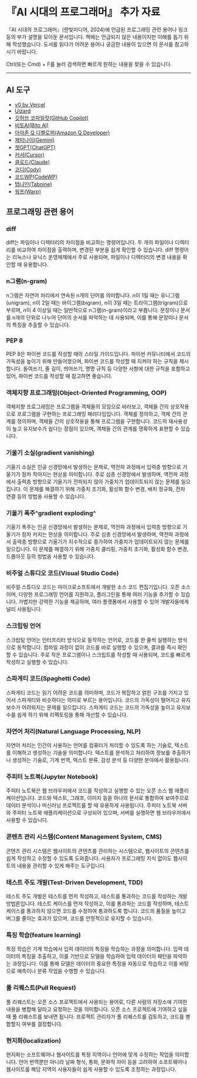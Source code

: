 # 『AI 시대의 프로그래머』 추가 자료

『AI 시대의 프로그래머』(한빛미디어, 2024)에 언급된 프로그래밍 관련 용어나 링크 등의 부가 설명을 모아둔 문서입니다. 책에는 언급되지 않은 내용이지만 이해를 돕기 위해 작성했습니다. 도서를 읽다가 어려운 용어나 궁금한 내용이 있으면 이 문서를 참고하시기 바랍니다. 

Ctrl(또는 Cmd) + F를 눌러 검색하면 빠르게 원하는 내용을 찾을 수 있습니다.

----

## AI 도구

- [v0 by Vercel](https://v0.dev)
- [Uizard](https://uizard.io)
- [깃허브 코파일럿(GitHub Copilot)](https://copilot.github.com)
- [비토AI(Bito AI)](https://bito.ai)
- [아마존 Q 디벨로퍼(Amazon Q Developer)](https://aws.amazon.com/ko/q/)
- [제미나이(Gemini)](https://gemini.ai)
- [챗GPT(ChatGPT)](https://chatgpt.com)
- [커서(Cursor)](https://cursor.sh)
- [클로드(Claude)](https://claude.ai)
- [코디(Cody)](https://sourcegraph.com/cody)
- [코드WP(CodeWP)](https://codewp.ai)
- [탭나인(Tabnine)](https://www.tabnine.com)
- [워프(Warp)](https://www.warp.dev)

## 프로그래밍 관련 용어

### diff

diff는 파일이나 디렉터리의 차이점을 비교하는 명령어입니다. 두 개의 파일이나 디렉터리를 비교하여 차이점을 출력하며, 변경된 부분을 쉽게 확인할 수 있습니다. diff 명령어는 리눅스나 유닉스 운영체제에서 주로 사용되며, 파일이나 디렉터리의 변경 내용을 확인할 때 유용합니다.

### n그램(n-gram)

n그램은 자연어 처리에서 연속된 n개의 단어를 의미합니다. n이 1일 때는 유니그램(unigram), n이 2일 때는 바이그램(bigram), n이 3일 때는 트라이그램(trigram)으로 부르며, n이 4 이상일 때는 일반적으로 n그램(n-gram)이라고 부릅니다. 문장이나 문서를 n개의 단위로 나누어 단어의 순서를 파악하는 데 사용되며, 이를 통해 문장이나 문서의 특징을 추출할 수 있습니다.

### PEP 8

PEP 8은 파이썬 코드를 작성할 때의 스타일 가이드입니다. 파이썬 커뮤니티에서 코드의 가독성을 높이기 위해 만들어졌으며, 파이썬 코드를 작성할 때 지켜야 하는 규칙을 제시합니다. 들여쓰기, 줄 길이, 띄어쓰기, 명명 규칙 등 다양한 사항에 대한 규칙을 포함하고 있어, 파이썬 코드를 작성할 때 참고하면 좋습니다.

### 객체지향 프로그래밍(Object-Oriented Programming, OOP)

객체지향 프로그래밍은 프로그램을 객체들의 모임으로 바라보고, 객체들 간의 상호작용으로 프로그램을 구현하는 프로그래밍 패러다임입니다. 객체를 정의하고, 객체 간의 관계를 정의하며, 객체들 간의 상호작용을 통해 프로그램을 구현합니다. 코드의 재사용성이 높고 유지보수가 쉽다는 장점이 있으며, 객체들 간의 관계를 명확하게 표현할 수 있습니다.

### 기울기 소실(gradient vanishing)

기울기 소실은 인공 신경망에서 발생하는 문제로, 역전파 과정에서 입력층 방향으로 기울기가 점차 작아지는 현상을 의미합니다. 주로 심층 신경망에서 발생하며, 역전파 과정에서 출력층 방향으로 기울기가 전파되지 않아 가중치가 업데이트되지 않는 문제를 일으킵니다. 이 문제를 해결하기 위해 가중치 초기화, 활성화 함수 변경, 배치 정규화, 잔차 연결 등의 방법을 사용할 수 있습니다.

### 기울기 폭주^gradient exploding^

기울기 폭주는 인공 신경망에서 발생하는 문제로, 역전파 과정에서 입력층 방향으로 기울기가 점차 커지는 현상을 의미합니다. 주로 심층 신경망에서 발생하며, 역전파 과정에서 출력층 방향으로 기울기가 지수적으로 증가하여 가중치가 업데이트되지 않는 문제를 일으킵니다. 이 문제를 해결하기 위해 가중치 클리핑, 가중치 초기화, 활성화 함수 변경, 드롭아웃 등의 방법을 사용할 수 있습니다.

### 비주얼 스튜디오 코드(Visual Studio Code)

비주얼 스튜디오 코드는 마이크로소프트에서 개발한 소스 코드 편집기입니다. 오픈 소스이며, 다양한 프로그래밍 언어를 지원하고, 플러그인을 통해 여러 기능을 추가할 수 있습니다. 가볍지만 강력한 기능을 제공하며, 여러 플랫폼에서 사용할 수 있어 개발자들에게 널리 사용됩니다.

### 스크립팅 언어

스크립팅 언어는 인터프리터 방식으로 동작하는 언어로, 코드를 한 줄씩 실행하는 방식으로 동작합니다. 컴파일 과정이 없이 코드를 바로 실행할 수 있으며, 결과를 즉시 확인할 수 있습니다. 주로 작은 프로그램이나 스크립트를 작성할 때 사용되며, 코드를 빠르게 작성하고 실행할 수 있습니다.

### 스파게티 코드(Spaghetti Code)

스파게티 코드는 읽기 어려운 코드를 의미하며, 코드가 복잡하고 얽힌 구조를 가지고 있어서 스파게티와 비슷하다는 의미로 부르는 용어입니다. 코드의 가독성이 떨어지고 유지보수가 어려워지는 문제를 일으킵니다. 스파게티 코드는 코드의 가독성을 높이고 유지보수를 쉽게 하기 위해 리팩토링을 통해 개선할 수 있습니다.

### 자연어 처리(Natural Language Processing, NLP)

자연어 처리는 인간이 사용하는 언어를 컴퓨터가 처리할 수 있도록 하는 기술로, 텍스트를 이해하고 생성하는 기술을 의미합니다. 텍스트를 분석하고 처리하여 정보를 추출하거나 생성하는 기술로, 기계 번역, 텍스트 분류, 감성 분석 등 다양한 분야에서 활용됩니다.

### 주피터 노트북(Jupyter Notebook)

주피터 노트북은 웹 브라우저에서 코드를 작성하고 실행할 수 있는 오픈 소스 웹 애플리케이션입니다. 코드와 텍스트, 그래프, 이미지 등을 하나의 문서로 통합하여 보여주므로 데이터 분석이나 머신러닝 프로젝트를 할 때 유용하게 사용됩니다. 주피터 노트북 서버와 주피터 노트북 애플리케이션으로 구성되어 있으며, 서버를 실행하면 웹 브라우저에서 사용할 수 있습니다.

### 콘텐츠 관리 시스템(Content Management System, CMS)

콘텐츠 관리 시스템은 웹사이트의 콘텐츠를 관리하는 시스템으로, 웹사이트의 콘텐츠를 쉽게 작성하고 수정할 수 있도록 도와줍니다. 사용자가 프로그래밍 지식 없이도 웹사이트의 내용을 관리할 수 있게 해주는 도구입니다.

### 테스트 주도 개발(Test-Driven Development, TDD)

테스트 주도 개발은 테스트를 먼저 작성하고, 테스트를 통과하는 코드를 작성하는 개발 방법론입니다. 테스트 케이스를 먼저 작성하고, 이를 통과하는 코드를 작성하며, 테스트 케이스를 통과하지 않으면 코드를 수정하여 통과하도록 합니다. 코드의 품질을 높이고 버그를 줄이는 효과가 있으며, 코드를 안정적으로 유지할 수 있습니다.

### 특징 학습(feature learning)

특징 학습은 기계 학습에서 입력 데이터의 특징을 학습하는 과정을 의미합니다. 입력 데이터의 특징을 추출하고, 이를 기반으로 모델을 학습하여 입력 데이터의 패턴을 파악하는 과정입니다. 이를 통해 모델은 데이터의 중요한 특징을 자동으로 학습하고 이를 바탕으로 예측이나 분류 작업을 수행할 수 있습니다.

### 풀 리퀘스트(Pull Request)

풀 리퀘스트는 오픈 소스 프로젝트에서 사용되는 용어로, 다른 사람의 저장소에 기여한 내용을 병합해 달라고 요청하는 것을 의미합니다. 오픈 소스 프로젝트에 기여하고 싶을 때 풀 리퀘스트를 보내면 됩니다. 프로젝트 관리자가 풀 리퀘스트를 검토하고, 코드를 병합할지 여부를 결정합니다.

### 현지화(localization)

현지화는 소프트웨어나 웹사이트를 특정 지역이나 언어에 맞게 수정하는 작업을 의미합니다. 언어 번역뿐만 아니라 날짜 형식, 통화, 문화적 차이 등을 고려하여 소프트웨어나 웹사이트를 해당 지역의 사용자들이 쉽게 사용할 수 있도록 조정하는 과정입니다.